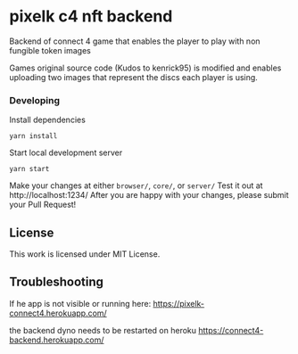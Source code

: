 pixelk c4 nft backend
==

Backend of connect 4 game that enables the player to play with non fungible token images


Games original source code (Kudos to kenrick95) is modified and enables uploading two images that represent the discs each player is using.

### Developing

 Install dependencies
  ```
  yarn install
  ```
 Start local development server
  ```
  yarn start
  ```
Make your changes at either `browser/`, `core/`, or `server/`
Test it out at http://localhost:1234/
After you are happy with your changes, please submit your Pull Request!

## License
This work is licensed under MIT License.

## Troubleshooting
If he app is not visible or running here:
https://pixelk-connect4.herokuapp.com/

the backend dyno needs to be restarted on heroku
https://connect4-backend.herokuapp.com/
